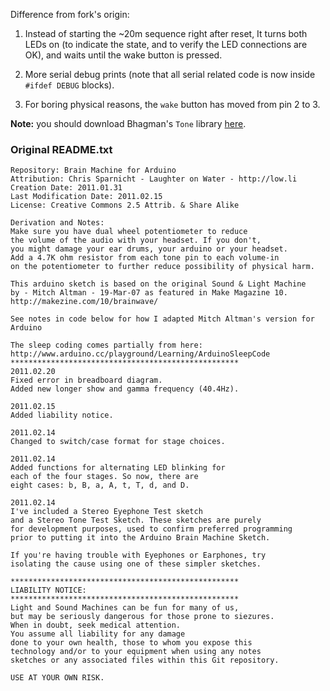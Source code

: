 Difference from fork's origin:

1. Instead of starting the ~20m sequence right after reset,
   It turns both LEDs on (to indicate the state, and to verify
   the LED connections are OK), and waits until the wake button
   is pressed.

2. More serial debug prints (note that all serial related code is now
   inside `#ifdef DEBUG` blocks).

3. For boring physical reasons, the `wake` button has moved from pin 2 to 3.

**Note:** you should download Bhagman's `Tone` library [here](https://github.com/bhagman/Tone#readme).


### Original README.txt

    Repository: Brain Machine for Arduino
    Attribution: Chris Sparnicht - Laughter on Water - http://low.li
    Creation Date: 2011.01.31
    Last Modification Date: 2011.02.15
    License: Creative Commons 2.5 Attrib. & Share Alike
    
    Derivation and Notes:
    Make sure you have dual wheel potentiometer to reduce
    the volume of the audio with your headset. If you don't, 
    you might damage your ear drums, your arduino or your headset.
    Add a 4.7K ohm resistor from each tone pin to each volume-in
    on the potentiometer to further reduce possibility of physical harm.
    
    This arduino sketch is based on the original Sound & Light Machine 
    by - Mitch Altman - 19-Mar-07 as featured in Make Magazine 10.
    http://makezine.com/10/brainwave/
    
    See notes in code below for how I adapted Mitch Altman's version for Arduino
    
    The sleep coding comes partially from here:
    http://www.arduino.cc/playground/Learning/ArduinoSleepCode
    ***************************************************
    2011.02.20
    Fixed error in breadboard diagram. 
    Added new longer show and gamma frequency (40.4Hz).
    
    2011.02.15
    Added liability notice.
    
    2011.02.14
    Changed to switch/case format for stage choices.
    
    2011.02.14
    Added functions for alternating LED blinking for 
    each of the four stages. So now, there are 
    eight cases: b, B, a, A, t, T, d, and D.
    
    2011.02.14
    I've included a Stereo Eyephone Test sketch 
    and a Stereo Tone Test Sketch. These sketches are purely
    for development purposes, used to confirm preferred programming
    prior to putting it into the Arduino Brain Machine Sketch.
    
    If you're having trouble with Eyephones or Earphones, try
    isolating the cause using one of these simpler sketches.
    
    ***************************************************
    LIABILITY NOTICE:
    ***************************************************
    Light and Sound Machines can be fun for many of us,
    but may be seriously dangerous for those prone to siezures. 
    When in doubt, seek medical attention. 
    You assume all liability for any damage 
    done to your own health, those to whom you expose this
    technology and/or to your equipment when using any notes
    sketches or any associated files within this Git repository.
    
    USE AT YOUR OWN RISK.
